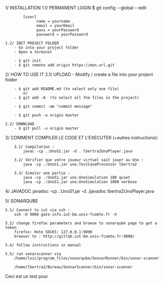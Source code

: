 1/ INSTALLATION
	1.1/ PERMANENT LOGIN
			$ git config --global --edit

			[user]
			      name = yourname
			      email = yourEmail
			      pass = yourPassword
			      password = yourPassword

	1.2/ INIT PROJECT FOLDER
		- Go into your project folder
		- Open a terminal

		- $ git init
		- $ git remote add origin https://mon.url.git

2/ HOW TO USE IT
	2.1/ UPLOAD
		- Modify / create a file into your project folder

		- $ git add README.md (to select only one file)
			or
		- $ git add -A	(to select all the files in the project)

		- $ git commit -am "commit message"

		- $ git push -u origin master

	2.2/ DOWNLOAD
		- $ git pull -u origin master

3/ COMMENT COMPILER LE CODE ET L'EXECUTER (+autres instructions):

		3.1/ Compilation :
			javac -cp .:UnoS1.jar -d . lbertra2UnoPlayer.java

		3.2/ Vérifier que votre joueur virtuel sait jouer au Uno :
			java -cp .:UnoS1.jar uno.TestCaseProcessor lbertra2

		3.3/ Simuler une partie :
			java -cp .:UnoS1.jar uno.UnoSimulation 100 quiet
			java -cp .:UnoS1.jar uno.UnoSimulation 1000 verbose

4/ JAVADOC
	javadoc -cp .:UnoS1.jar -d ./javadoc  lbertra2UnoPlayer.java

5/ SONARQUBE

	5.1/ Connect to iut via ssh :
		ssh -D 9000 gate-info.iut-bm.univ-fcomte.fr -X

	5.2/ change firefox parameters and browse to sonarqube page to get a token
		firefox: Hote SOCKS: 127.0.0.1:9000
		browser to : http://gitlab.iut-bm.univ-fcomte.fr:9000/

	5.4/ follow instructions in manual

	5.5/ run sonarscanner via
		/home/loic/program_files/sonarqube/SonnarRunner/bin/sonar-scanner

		/home/lbertra2/Bureau/SonnarScanner/bin/sonar-scanner

Ceci est un test pour
